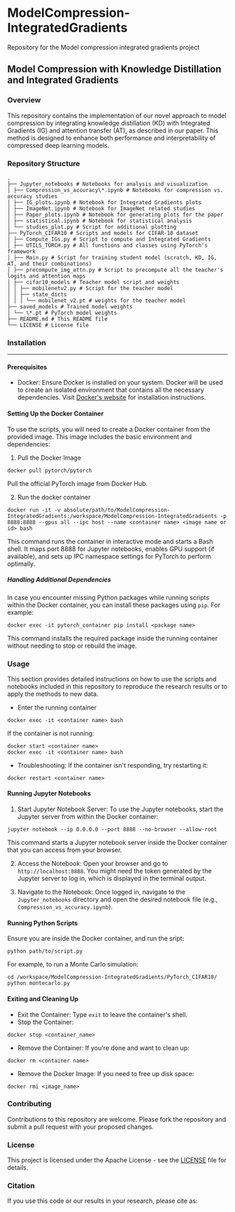 # ModelCompression-IntegratedGradients

Repository for the Model compression integrated gradients project

## Model Compression with Knowledge Distillation and Integrated Gradients

### Overview

This repository contains the implementation of our novel approach to model compression by integrating knowledge distillation (KD) with Integrated Gradients (IG) and attention transfer (AT), as described in our paper. This method is designed to enhance both performance and interpretability of compressed deep learning models.

### Repository Structure

```
.
├── Jupyter_notebooks # Notebooks for analysis and visualization
│ ├── Compression_vs_accuracy\*.ipynb # Notebooks for compression vs. accuracy studies
│ ├── IG_plots.ipynb # Notebook for Integrated Gradients plots
│ ├── ImageNet.ipynb # Notebook for ImageNet related studies
│ ├── Paper_plots.ipynb # Notebook for generating plots for the paper
│ ├── statistical.ipynb # Notebook for statistical analysis
│ └── studies_plot.py # Script for additional plotting
├── PyTorch_CIFAR10 # Scripts and models for CIFAR-10 dataset
│ ├── Compute_IGs.py # Script to compute and Integrated Gradients
│ ├── UTILS_TORCH.py # All functions and classes using PyTorch's framework
│ ├── Main.py # Script for training student model (scratch, KD, IG, AT, and their combinations)
│ ├── precompute_img_attn.py # Script to precompute all the teacher's logits and attention maps
│ ├── cifar10_models # Teacher model script and weights
│ │ ├── mobilenetv2.py # Script for the teacher model
│ │ ├── state_dicts
│ │ │ └── mobilenet_v2.pt # weights for the teacher model
├── saved_models # Trained model weights
│ └── \*.pt # PyTorch model weights
├── README.md # This README file
└── LICENSE # License file
```

### Installation

---

#### Prerequisites

- Docker: Ensure Docker is installed on your system. Docker will be used to create an isolated environment that contains all the necessary dependencies. Visit [Docker's website](https://www.docker.com/get-started) for installation instructions.

#### Setting Up the Docker Container

To use the scripts, you will need to create a Docker container from the provided image. This image includes the basic environment and dependencies:

1. Pull the Docker Image

```
docker pull pytorch/pytorch
```

Pull the official PyTorch image from Docker Hub.

2. Run the docker container

```
docker run -it -v absolute/path/to/ModelCompression-IntegratedGradients:/workspace/ModelCompression-IntegratedGradients -p 8888:8888 --gpus all --ipc host --name <container name> <image name or id> bash
```

This command runs the container in interactive mode and starts a Bash shell.
It maps port 8888 for Jupyter notebooks, enables GPU support (if available), and sets up IPC namespace settings for PyTorch to perform optimally.

##### Handling Additional Dependencies

In case you encounter missing Python packages while running scripts within the Docker container, you can install these packages using `pip`. For example:

```
docker exec -it pytorch_container pip install <package name>
```

This command installs the required package inside the running container without needing to stop or rebuild the image.

### Usage

This section provides detailed instructions on how to use the scripts and notebooks included in this repository to reproduce the research results or to apply the methods to new data.

- Enter the running container

```
docker exec -it <container name> bash
```

If the container is not running:

```
docker start <container name>
docker exec -it <container name> bash
```

- Troubleshooting: If the container isn't responding, try restarting it:

```
docker restart <container name>
```

#### Running Jupyter Notebooks

1. Start Jupyter Notebook Server: To use the Jupyter notebooks, start the Jupyter server from within the Docker container:

```
jupyter notebook --ip 0.0.0.0 --port 8888 --no-browser --allow-root
```

This command starts a Jupyter notebook server inside the Docker container that you can access from your browser.

2. Access the Notebook: Open your browser and go to `http://localhost:8888`. You might need the token generated by the Jupyter server to log in, which is displayed in the terminal output.

3. Navigate to the Notebook: Once logged in, navigate to the `Jupyter_notebooks` directory and open the desired notebook file (e.g., `Compression_vs_accuracy.ipynb`).

#### Running Python Scripts

Ensure you are inside the Docker container, and run the sript:

```
python path/to/script.py
```

For example, to run a Monte Carlo simulation:

```
cd /workspace/ModelCompression-IntegratedGradients/PyTorch_CIFAR10/
python montecarlo.py
```

#### Exiting and Cleaning Up

- Exit the Container: Type `exit` to leave the container's shell.
- Stop the Container:

```
docker stop <container_name>
```

- Remove the Container: If you're done and want to clean up:

```
docker rm <container name>
```

- Remove the Docker Image: If you need to free up disk space:

```
docker rmi <image_name>
```

### Contributing

Contributions to this repository are welcome. Please fork the repository and submit a pull request with your proposed changes.

### License

This project is licensed under the Apache License - see the [LICENSE](LICENSE) file for details.

### Citation

If you use this code or our results in your research, please cite as:
